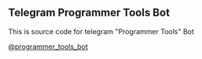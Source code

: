 Telegram Programmer Tools Bot
-----------------------------

This is source code for telegram "Programmer Tools" Bot

[@programmer_tools_bot](https://telegram.me/programmer_tools_bot)
